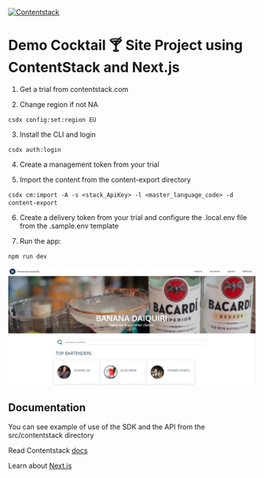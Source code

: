 [![Contentstack](https://camo.githubusercontent.com/d24f513afa94a4a762533d54a0f590300dbd0413/68747470733a2f2f7777772e636f6e74656e74737461636b2e636f6d2f646f63732f7374617469632f696d616765732f636f6e74656e74737461636b2e706e67)](https://www.contentstack.com/)


# Demo Cocktail 🍸 Site Project using ContentStack and Next.js

1. Get a trial from contentstack.com

2. Change region if not NA

```
csdx config:set:region EU 
```

3. Install the CLI and login 

```
csdx auth:login
```

4. Create a management token from your trial

5. Import the content from the content-export directory

```
csdx cm:import -A -s <stack_ApiKey> -l <master_language_code> -d content-export
```

6. Create a delivery token from your trial and configure the .local.env file from the .sample.env template

7. Run the app:

```
npm run dev
```

![banner](demo.png "demo.png")


## Documentation

You can see example of use of the SDK and the API from the src/contentstack directory

Read Contentstack [docs](https://www.contentstack.com/docs/)

Learn about [Next.js](https://learnnextjs.com/)









